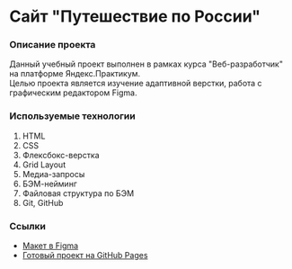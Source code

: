 # Сайт "Путешествие по России"

### Описание проекта
Данный учебный проект выполнен в рамках курса "Веб-разработчик" на платформе Яндекс.Практикум.  
Целью проекта является изучение адаптивной верстки, работа с графическим редактором Figma.

### Используемые технологии
1. HTML
2. CSS
3. Флексбокс-верстка
4. Grid Layout
5. Медиа-запросы
6. БЭМ-нейминг
7. Файловая структура по БЭМ
8. Git, GitHub

### Ссылки
* [Макет в Figma](https://www.figma.com/file/5S2WSbEFL6awjVWJ0NWL8Q/Sprint-3_-Russia-_-desktop-mobile?node-id=28503%3A0)
* [Готовый проект на GitHub Pages](https:/100vin.github.io/russian-travel/)
